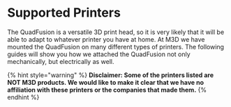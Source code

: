 # Supported Printers

The QuadFusion is a versatile 3D print head, so it is very likely that it will be able to adapt to whatever printer you have at home. At M3D we have mounted the QuadFusion on many different types of printers. The following guides will show you how we attached the QuadFusion not only mechanically, but electrically as well. 

{% hint style="warning" %}
**Disclaimer: Some of the printers listed are NOT M3D products. We would like to make it clear that we have no affiliation with these printers or the companies that made them.** 
{% endhint %}



